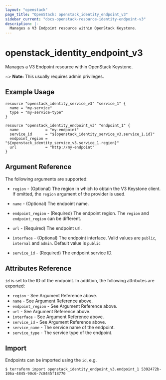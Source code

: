 ```yaml
---
layout: "openstack"
page_title: "OpenStack: openstack_identity_endpoint_v3"
sidebar_current: "docs-openstack-resource-identity-endpoint-v3"
description: |-
  Manages a V3 Endpoint resource within OpenStack Keystone.
---
```


# openstack\_identity\_endpoint\_v3

Manages a V3 Endpoint resource within OpenStack Keystone.

~> **Note:** This usually requires admin privileges.

## Example Usage

```hcl
resource "openstack_identity_service_v3" "service_1" {
  name = "my-service"
  type = "my-service-type"
}

resource "openstack_identity_endpoint_v3" "endpoint_1" {
  name            = "my-endpoint"
  service_id      = "${openstack_identity_service_v3.service_1.id}"
  endpoint_region = "${openstack_identity_service_v3.service_1.region}"
  url             = "http://my-endpoint"
}
```

## Argument Reference

The following arguments are supported:

* `region` - (Optional) The region in which to obtain the V3 Keystone client.
  If omitted, the `region` argument of the provider is used.

* `name` - (Optional) The endpoint name.

* `endpoint_region` - (Required) The endpoint region. The `region` and
  `endpoint_region` can be different.

* `url` - (Required) The endpoint url.

* `interface` - (Optional) The endpoint interface. Valid values are `public`,
  `internal` and `admin`. Default value is `public`

* `service_id` - (Required) The endpoint service ID.

## Attributes Reference

`id` is set to the ID of the endpoint. In addition, the following attributes are
exported:

* `region` - See Argument Reference above.
* `name` - See Argument Reference above.
* `endpoint_region` - See Argument Reference above.
* `url` - See Argument Reference above.
* `interface` - See Argument Reference above.
* `service_id` - See Argument Reference above.
* `service_name` - The service name of the endpoint.
* `service_type` - The service type of the endpoint.

## Import

Endpoints can be imported using the `id`, e.g.

```
$ terraform import openstack_identity_endpoint_v3.endpoint_1 5392472b-106a-4845-90c6-7c8445f18770
```
